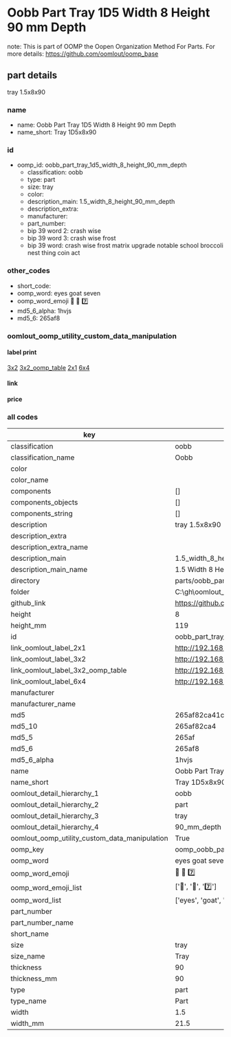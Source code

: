 # Oobb Part Tray 1D5 Width 8 Height 90 mm Depth  

note: This is part of OOMP the Oopen Organization Method For Parts. For more details: https://github.com/oomlout/oomp_base

##  part details
  



tray 1.5x8x90



### name
* name: Oobb Part Tray 1D5 Width 8 Height 90 mm Depth
* name_short: Tray 1D5x8x90 
### id
* oomp_id: oobb_part_tray_1d5_width_8_height_90_mm_depth
  * classification: oobb
  * type: part
  * size: tray
  * color: 
  * description_main: 1.5_width_8_height_90_mm_depth
  * description_extra: 
  * manufacturer: 
  * part_number: 
  * bip 39 word 2: crash wise
  * bip 39 word 3: crash wise frost
  * bip 39 word: crash wise frost matrix upgrade notable school broccoli nest thing coin act

### other_codes
* short_code: 
* oomp_word: eyes goat seven
* oomp_word_emoji :eyes: :goat: :seven:
* md5_6_alpha: 1hvjs
* md5_6: 265af8






### oomlout_oomp_utility_custom_data_manipulation
#### label print
[3x2](http://192.168.1.245:1112/?label=oomp%201hvjs)
[3x2_oomp_table](http://192.168.1.108:1112/?label=oomp%201hvjs)
[2x1](http://192.168.1.242:1112/?label=oomp%201hvjs)
[6x4](http://192.168.1.55:1112/?label=oomp%201hvjs)    

#### link

                              

#### price







### all codes 
| key | value |  
| --- | --- |  
| classification | oobb |  
| classification_name | Oobb |  
| color |  |  
| color_name |  |  
| components | [] |  
| components_objects | [] |  
| components_string | [] |  
| description | tray 1.5x8x90 |  
| description_extra |  |  
| description_extra_name |  |  
| description_main | 1.5_width_8_height_90_mm_depth |  
| description_main_name | 1.5 Width 8 Height 90 mm Depth |  
| directory | parts/oobb_part_tray_1d5_width_8_height_90_mm_depth |  
| folder | C:\gh\oomlout_oobb_version_4_generated_parts\parts\oobb_part_tray_1d5_width_8_height_90_mm_depth |  
| github_link | https://github.com/oomlout/oomlout_oomp_part_src/tree/main/parts/oobb_part_tray_1d5_width_8_height_90_mm_depth |  
| height | 8 |  
| height_mm | 119 |  
| id | oobb_part_tray_1d5_width_8_height_90_mm_depth |  
| link_oomlout_label_2x1 | http://192.168.1.242:1112/?label=oomp%201hvjs |  
| link_oomlout_label_3x2 | http://192.168.1.245:1112/?label=oomp%201hvjs |  
| link_oomlout_label_3x2_oomp_table | http://192.168.1.108:1112/?label=oomp%201hvjs |  
| link_oomlout_label_6x4 | http://192.168.1.55:1112/?label=oomp%201hvjs |  
| manufacturer |  |  
| manufacturer_name |  |  
| md5 | 265af82ca41c781a5a775892baff1993 |  
| md5_10 | 265af82ca4 |  
| md5_5 | 265af |  
| md5_6 | 265af8 |  
| md5_6_alpha | 1hvjs |  
| name | Oobb Part Tray 1D5 Width 8 Height 90 mm Depth |  
| name_short | Tray 1D5x8x90  |  
| oomlout_detail_hierarchy_1 | oobb |  
| oomlout_detail_hierarchy_2 | part |  
| oomlout_detail_hierarchy_3 | tray |  
| oomlout_detail_hierarchy_4 | 90_mm_depth |  
| oomlout_oomp_utility_custom_data_manipulation | True |  
| oomp_key | oomp_oobb_part_tray_1d5_width_8_height_90_mm_depth |  
| oomp_word | eyes goat seven |  
| oomp_word_emoji | :eyes: :goat: :seven: |  
| oomp_word_emoji_list | [':eyes:', ':goat:', ':seven:'] |  
| oomp_word_list | ['eyes', 'goat', 'seven'] |  
| part_number |  |  
| part_number_name |  |  
| short_name |  |  
| size | tray |  
| size_name | Tray |  
| thickness | 90 |  
| thickness_mm | 90 |  
| type | part |  
| type_name | Part |  
| width | 1.5 |  
| width_mm | 21.5 |  
